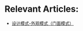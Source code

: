 # Relevant Articles:
- [设计模式-外观模式（门面模式）](https://yuangaopeng.com/2019/08/20/%E8%AE%BE%E8%AE%A1%E6%A8%A1%E5%BC%8F-%E5%A4%96%E8%A7%82%E6%A8%A1%E5%BC%8F%EF%BC%88%E9%97%A8%E9%9D%A2%E6%A8%A1%E5%BC%8F%EF%BC%89/)